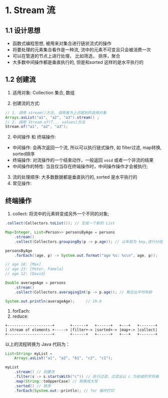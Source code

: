 # 1. Stream 流

## 1.1 设计思想

- 函数式编程思想, 被用来对集合进行链状流式的操作
- 将要处理的元素集合看作是一种流, 流中的元素不可变且只会被消费一次
- 可以在管道的节点上进行处理， 比如筛选， 排序，聚合
- 大多数中间操作都是垂直执行的, 但是和sorted 这样的是水平执行的

## 1.2 创建流

1. 适用对象: Collection 集合, 数组

2. 创建流的方式:

```java
// 1. 调用 stream()方法, 调用者为上述提到的适用对象
Arrays.asList("a1", "a2", "a3").stream() ;
// 2. 调用 Stream.of(T... values)方法
Stream.of("a1", "a2", "a3");

```

2. 中间操作 和 终端操作: 

- 中间操作: 会再次返回一个流, 所以可以执行链式操作, 如 filter过滤, map转换, sorted排序
- 终端操作: 对流操作的一个结束动作，一般返回 `void` 或者一个非流的结果 
- 中间操作的特性: 当且仅当存在终端操作时，中间操作操作才会被执行;

3. 流的处理顺序: 大多数数据都是垂直执行的, sorted 是水平执行的
4. 常见操作: 

## 终端操作

1. collect: 将流中的元素转变成另外一个不同的对象; 

```java
.collect(Collectors.toList()); // 生成一个新的 List

Map<Integer, List<Person>> personsByAge = persons
    .stream()
    .collect(Collectors.groupingBy(p -> p.age)); // 以年龄为 key,进行分组

personsByAge
    .forEach((age, p) -> System.out.format("age %s: %s\n", age, p));

// age 18: [Max]
// age 23: [Peter, Pamela]
// age 12: [David]

Double averageAge = persons
    .stream()
    .collect(Collectors.averagingInt(p -> p.age)); // 聚合出平均年龄

System.out.println(averageAge);     // 19.0
```



1. forEach:
2. reduce:

```
+--------------------+       +------+   +------+   +---+   +-------+
| stream of elements +-----> |filter+-> |sorted+-> |map+-> |collect|
+--------------------+       +------+   +------+   +---+   +-------+
```

以上的流程转换为 Java 代码为：

```java
List<String> myList =
    Arrays.asList("a1", "a2", "b1", "c2", "c1");

myList
    .stream() // 创建流
    .filter(s -> s.startsWith("c")) // 执行过滤，过滤出以 c 为前缀的字符串
    .map(String::toUpperCase) // 转换成大写
    .sorted() // 排序
    .forEach(System.out::println); // for 循环打印
```



